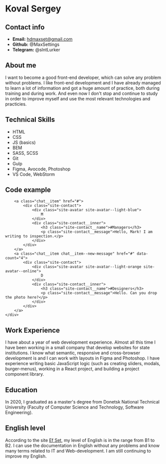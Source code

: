 # Koval Sergey

## Contact info

* __Email:__ hdmaxset@gmail.com
* __Github:__ @MaxSettings
* __Telegram:__ @slntLurker


## About me

I want to become a good front-end developer, which can solve any problem without problems. I like front-end development and I have already managed to learn a lot of information and got a huge amount of practice, both during training and during work. And even now I don't stop and continue to study in order to improve myself and use the most relevant technologies and practicies.


## Technical Skills

* HTML
* CSS
* JS (basics)
* BEM
* SASS, SCSS
* Git
* Gulp
* Figma, Avocode, Photoshop
* VS Code, WebStorm


## Code example

```<div class="chat__items">
    <a class="chat__item" href="#">
        <div class="site-contact">
            <div class="site-avatar site-avatar--light-blue">
                M
            </div>
            <div class="site-contact__inner">
                <h3 class="site-contact__name">#Managers</h3>
                <p class="site-contact__message">Hello, Mark! I am writing to inspection.</p>
            </div>
        </div>
    </a>
    <a class="chat__item chat__item--new-message" href="#" data-count="4">
        <div class="site-contact">
            <div class="site-avatar site-avatar--light-orange site-avatar--online">
                D
            </div>
            <div class="site-contact__inner">
                <h3 class="site-contact__name">#Designers</h3>
                <p class="site-contact__message">Hello. Can you drop the photo here?</p>
            </div>
        </div>
    </a>
</div>
```

## Work Experience

I have about a year of web development experience. Almost all this time I have been working in a small company that develop websites for state institutions. I know what semantic, responsive and cross-browser development is and I can work with layouts in Figma and Photoshop. I have experience writing basic JavaScript logic (such as creating sliders, modals, burger-menus), working in a React project, and building a project component library.


## Education

In 2020, I graduated as a master's degree from Donetsk National Technical University (Faculty of Computer Science and Technology, Software Engineering).


## English level

According to the site [Ef Set](https://www.efset.org/ru/), my level of English is in the range from B1 to B2. I can use the documentation in English without any problems and know many terms related to IT and Web-development. I am still continuing to improve my English.